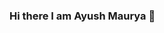 ### Hi there I am Ayush Maurya 👋

<!--
**Ayush1347/Ayush1347** is a ✨ _special_ ✨ repository because its `README.md` (this file) appears on your GitHub profile.

[![@ayush2002's Holopin board](https://holopin.io/api/user/board?user=ayush2002)](https://holopin.io/@ayush2002)

